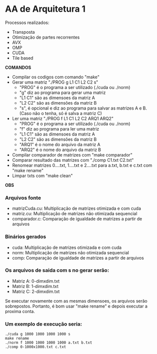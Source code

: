 # AA de Arquitetura 1
Processos realizados:
- Transposta
- Otimização de partes recorrentes
- AVX
- OMP
- CUDA
- Tile based

**COMANDOS**
- Compilar os codigos com comando "make"
- Gerar uma matriz "./PROG g L1 C1 L2 C2 s"
  - "PROG" é o programa a ser utilizado (./cuda ou ./norm)
  - "g" diz ao programa para gerar uma matriz
  - "L1 C1" são as dimensoes da matriz A
  - "L2 C2" são as dimensões da matriz B
  - "s", é opcional e diz ao programa para salvar as matrizes A e B. (Caso não o tenha, só é salva a matriz C)
- Ler uma matriz "./PROG f L1 C1 L2 C2 ARQ1 ARQ2"
  - "PROG" é o programa a ser utilizado (./cuda ou ./norm)
  - "f" diz ao programa para ler uma matriz
  - "L1 C1" são as dimensoes da matriz A
  - "L2 C2" são as dimensões da matriz B
  - "ARQ1" é o nome do arquivo da matriz A
  - "ARQ2" é o nome do arquivo da matriz B
- Compilar comparador de matrizes com "make comparador"
- Comparar resultado das matrizes com  "./comp C1.txt C2.txt"
- Renomear matrizes 0....txt, 1....txt e  2....txt para a.txt, b.txt e c.txt com "make rename"
- Limpar txts com "make clean"

**OBS**
### Arquivos fonte
- matrizCuda.cu: Multiplicação de matrizes otimizada e com cuda
- matriz.cu: Multiplicação de matrizes não otimizada sequencial
- comparador.c: Comparação de igualdade de matrizes a partir de arquivos

### Binários gerados
- cuda: Multiplicação de matrizes otimizada e com cuda
- norm: Multiplicação de matrizes não otimizada sequencial
- comp: Comparação de igualdade de matrizes a partir de arquivos

### Os arquivos de saida com s no gerar serão:
- Matriz A: 0-dimxdim.txt
- Matriz B: 1-dimxdim.txt
- Matriz C: 2-dimxdim.txt

Se executar novamente com as mesmas dimensoes, os arquivos serão sobrepostos.
Portanto, é bom usar "make rename" e depois executar a proxima conta.

### Um exemplo de execução seria:
```
./cuda g 1000 1000 1000 1000 s
make rename
./norm f 1000 1000 1000 1000 a.txt b.txt
./comp 0-1000x1000.txt c.txt
```
